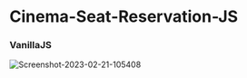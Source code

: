 # Cinema-Seat-Reservation-JS
<h3>VanillaJS</h3>
<img src="https://i.ibb.co/98tqC0m/Screenshot-2023-02-21-105408.jpg" alt="Screenshot-2023-02-21-105408" border="0">
